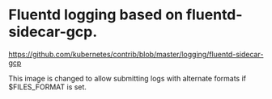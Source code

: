 # Fluentd logging based on fluentd-sidecar-gcp.

https://github.com/kubernetes/contrib/blob/master/logging/fluentd-sidecar-gcp

This image is changed to allow submitting logs with alternate formats
if $FILES_FORMAT is set. 
